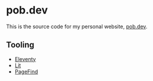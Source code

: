 # pob.dev

This is the source code for my personal website, [pob.dev](https://pob.dev).

## Tooling

- [Eleventy](https://www.11ty.dev/)
- [Lit](https://lit.dev/)
- [PageFind](https://pagefind.app/)
